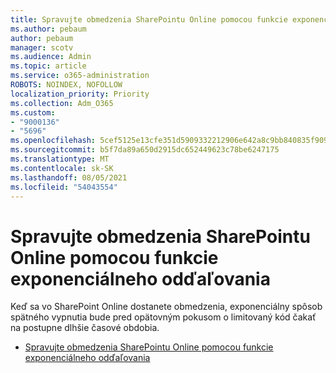 ```yaml
---
title: Spravujte obmedzenia SharePointu Online pomocou funkcie exponenciálneho odďaľovania
ms.author: pebaum
author: pebaum
manager: scotv
ms.audience: Admin
ms.topic: article
ms.service: o365-administration
ROBOTS: NOINDEX, NOFOLLOW
localization_priority: Priority
ms.collection: Adm_O365
ms.custom:
- "9000136"
- "5696"
ms.openlocfilehash: 5cef5125e13cfe351d5909332212906e642a8c9bb840835f909fa3a6cdd7a441
ms.sourcegitcommit: b5f7da89a650d2915dc652449623c78be6247175
ms.translationtype: MT
ms.contentlocale: sk-SK
ms.lasthandoff: 08/05/2021
ms.locfileid: "54043554"
---
```

# <a name="handle-sharepoint-online-throttling-by-using-exponential-back-off"></a>Spravujte obmedzenia SharePointu Online pomocou funkcie exponenciálneho odďaľovania

Keď sa vo SharePoint Online dostanete obmedzenia, exponenciálny spôsob spätného vypnutia bude pred opätovným pokusom o limitovaný kód čakať na postupne dlhšie časové obdobia.

- [Spravujte obmedzenia SharePointu Online pomocou funkcie exponenciálneho odďaľovania](https://docs.microsoft.com/sharepoint/dev/solution-guidance/handle-sharepoint-online-throttling-by-using-exponential-back-off)
